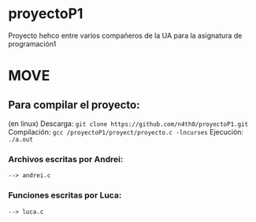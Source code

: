 # proyectoP1
Proyecto hehco entre varios compañeros de la UA para la asignatura de programación1

# MOVE


## Para compilar el proyecto:
(en linux)
Descarga:
    ```git clone https://github.com/n4th0/proyectoP1.git ```
Compilación:
    ```gcc /proyectoP1/proyect/proyecto.c -lncurses```
Ejecución:
    ```./a.out```


### Archivos escritas por Andrei:
    --> andrei.c

### Funciones escritas por Luca:
    --> luca.c
